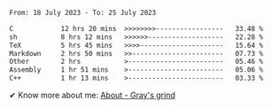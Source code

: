 <!--START_SECTION:waka-->

```txt
From: 18 July 2023 - To: 25 July 2023

C            12 hrs 20 mins  >>>>>>>>-----------------   33.48 %
sh           8 hrs 12 mins   >>>>>>-------------------   22.28 %
TeX          5 hrs 45 mins   >>>>---------------------   15.64 %
Markdown     2 hrs 50 mins   >>-----------------------   07.73 %
Other        2 hrs           >------------------------   05.46 %
Assembly     1 hr 51 mins    >------------------------   05.06 %
C++          1 hr 13 mins    >------------------------   03.33 %
```

<!--END_SECTION:waka-->

<!-- [![grayxu's github stats](https://github-readme-stats.vercel.app/api?username=grayxu&count_private=true&show_icons=true)](https://github.com/grayxu) -->

✔ Know more about me: [About - Gray's grind](https://www.grayxu.cn/)
